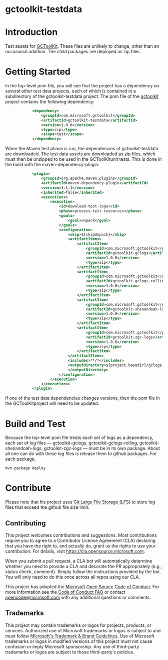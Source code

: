# gctoolkit-testdata

# Introduction
Test assets for [GCToolKit](https://github.com/microsoft/gctoolkit). These files are unlikely to change, other than an occasional
addition. The child packages are deployed as zip files. 

# Getting Started
In the top-level pom file, you will see that the project has a dependency on several other test data projects, 
each of which is contained in a subdirectory of the gctoolkit-testdata project.
The pom file of the [gctoolkit](https://github.com/microsoft/gctoolkit) project contains the following dependency:
```xml
            <dependency>
                <groupId>com.microsoft.gctoolkit</groupId>
                <artifactId>gctoolkit-testdata</artifactId>
                <version>1.0.0</version>
                <type>zip</type>
                <scope>test</scope>
            </dependency>
```
When the Maven test phase is run, the dependencies of gctoolkit-testdata are downloaded. The test data assets are downloaded as 
zip files, which must then be unzipped to be used in the GCToolKitunit tests. This is done in the build with the
maven-dependency-plugin:
```xml
            <plugin>
                <groupId>org.apache.maven.plugins</groupId>
                <artifactId>maven-dependency-plugin</artifactId>
                <version>3.1.1</version>
                <inherited>false</inherited>
                <executions>
                    <execution>
                        <id>download-test-logs</id>
                        <phase>process-test-resources</phase>
                        <goals>
                            <goal>unpack</goal>
                        </goals>
                        <configuration>
                            <skip>${skipUnpack}</skip>
                            <artifactItems>
                                <artifactItem>
                                    <groupId>com.microsoft.gctoolkit</groupId>
                                    <artifactId>gctoolkit-gclogs</artifactId>
                                    <version>1.0.0</version>
                                    <type>zip</type>
                                </artifactItem>
                                <artifactItem>
                                    <groupId>com.microsoft.gctoolkit</groupId>
                                    <artifactId>gctoolkit-gclogs-rolling</artifactId>
                                    <version>1.0.0</version>
                                    <type>zip</type>
                                </artifactItem>
                                <artifactItem>
                                    <groupId>com.microsoft.gctoolkit</groupId>
                                    <artifactId>gctoolkit-shenandoah-logs</artifactId>
                                    <version>1.0.0</version>
                                    <type>zip</type>
                                </artifactItem>
                                <artifactItem>
                                    <groupId>com.microsoft.gctoolkit</groupId>
                                    <artifactId>gctoolkit-zgc-logs</artifactId>
                                    <version>1.0.0</version>
                                    <type>zip</type>
                                </artifactItem>
                            </artifactItems>
                            <includes>**/*</includes>
                            <outputDirectory>${project.basedir}/gclogs
                            </outputDirectory>
                        </configuration>
                    </execution>
                </executions>
            </plugin>

```
If one of the test data dependencies changes versions, then the pom file in the GCToolKitproject will need to be updated.

# Build and Test
Because the top-level pom file treats each set of logs as a dependency, each set of log files &mdash; gctoolkit-gclogs, gctoolkit-gclogs-rolling, 
gctoolkit-shenandoah-logs, gctoolkit-zgc-logs &mdash; must be in its own package. About all one can do with these log files
is release them to github packages. For each package, 

`mvn package deploy`

# Contribute

Please note that his project uses [Git Large File Storage (LFS)](https://git-lfs.github.com/) to store log files that exceed the 
github file size limit. 

## Contributing

This project welcomes contributions and suggestions.  Most contributions require you to agree to a
Contributor License Agreement (CLA) declaring that you have the right to, and actually do, grant us
the rights to use your contribution. For details, visit https://cla.opensource.microsoft.com.

When you submit a pull request, a CLA bot will automatically determine whether you need to provide
a CLA and decorate the PR appropriately (e.g., status check, comment). Simply follow the instructions
provided by the bot. You will only need to do this once across all repos using our CLA.

This project has adopted the [Microsoft Open Source Code of Conduct](https://opensource.microsoft.com/codeofconduct/).
For more information see the [Code of Conduct FAQ](https://opensource.microsoft.com/codeofconduct/faq/) or
contact [opencode@microsoft.com](mailto:opencode@microsoft.com) with any additional questions or comments.

## Trademarks

This project may contain trademarks or logos for projects, products, or services. Authorized use of Microsoft 
trademarks or logos is subject to and must follow 
[Microsoft's Trademark & Brand Guidelines](https://www.microsoft.com/en-us/legal/intellectualproperty/trademarks/usage/general).
Use of Microsoft trademarks or logos in modified versions of this project must not cause confusion or imply Microsoft sponsorship.
Any use of third-party trademarks or logos are subject to those third-party's policies.
